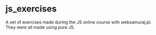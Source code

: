 # js_exercises

A set of exercises made during the JS online course with websamuraj.pl. They were all made using pure  JS.
